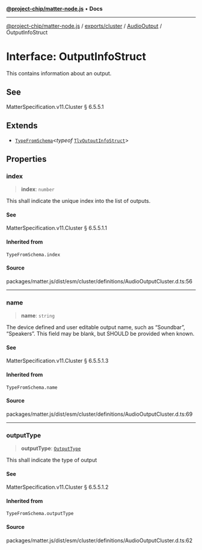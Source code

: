 [**@project-chip/matter-node.js**](../../../../../README.md) • **Docs**

***

[@project-chip/matter-node.js](../../../../../modules.md) / [exports/cluster](../../../README.md) / [AudioOutput](../README.md) / OutputInfoStruct

# Interface: OutputInfoStruct

This contains information about an output.

## See

MatterSpecification.v11.Cluster § 6.5.5.1

## Extends

- [`TypeFromSchema`](../../../../tlv/README.md#typefromschemas)\<*typeof* [`TlvOutputInfoStruct`](../README.md#tlvoutputinfostruct)\>

## Properties

### index

> **index**: `number`

This shall indicate the unique index into the list of outputs.

#### See

MatterSpecification.v11.Cluster § 6.5.5.1.1

#### Inherited from

`TypeFromSchema.index`

#### Source

packages/matter.js/dist/esm/cluster/definitions/AudioOutputCluster.d.ts:56

***

### name

> **name**: `string`

The device defined and user editable output name, such as “Soundbar”, “Speakers”. This field may be blank,
but SHOULD be provided when known.

#### See

MatterSpecification.v11.Cluster § 6.5.5.1.3

#### Inherited from

`TypeFromSchema.name`

#### Source

packages/matter.js/dist/esm/cluster/definitions/AudioOutputCluster.d.ts:69

***

### outputType

> **outputType**: [`OutputType`](../enumerations/OutputType.md)

This shall indicate the type of output

#### See

MatterSpecification.v11.Cluster § 6.5.5.1.2

#### Inherited from

`TypeFromSchema.outputType`

#### Source

packages/matter.js/dist/esm/cluster/definitions/AudioOutputCluster.d.ts:62

